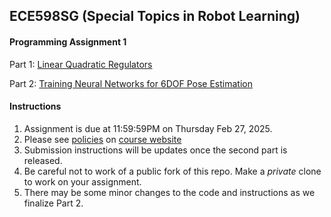 ## ECE598SG (Special Topics in Robot Learning)
#### Programming Assignment 1

Part 1: [Linear Quadratic Regulators](./lqr/)

Part 2: [Training Neural Networks for 6DOF Pose Estimation](./6DOF) 

#### Instructions
1. Assignment is due at 11:59:59PM on Thursday Feb 27, 2025.
2. Please see
[policies](https://saurabhg.web.illinois.edu/teaching/ece598sg1/sp2025/policies.html)
on [course
website](https://saurabhg.web.illinois.edu/teaching/ece598sg1/sp2025/index.html)
3. Submission instructions will be updates once the second part is released.
4. Be careful not to work of a public fork of this repo. Make a *private* clone
to work on your assignment. 
5. There may be some minor changes to the code and instructions as we finalize
Part 2.
